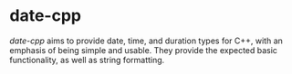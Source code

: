 # date-cpp

*date-cpp* aims to provide date, time, and duration types for C++, with an emphasis of being simple and usable.
They provide the expected basic functionality, as well as string formatting.
